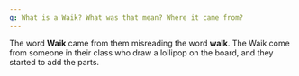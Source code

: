 ```yaml
---
q: What is a Waik? What was that mean? Where it came from?
---
```

The word **Waik** came from them misreading the word **walk**.
The Waik come from someone in their class who draw a lollipop on the board, and they started to add the parts. 